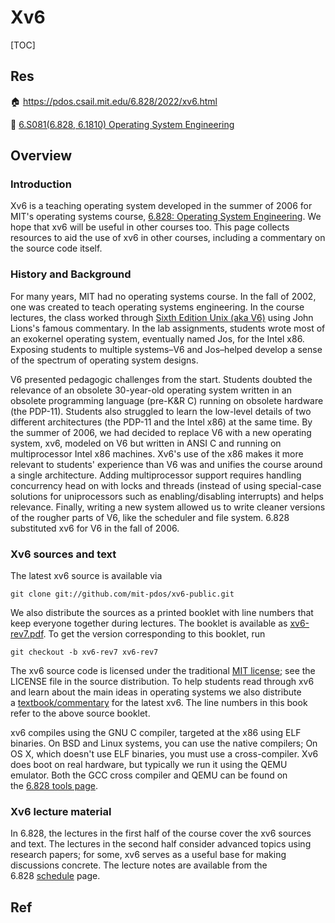 # Xv6

[TOC]



## Res
🏠 https://pdos.csail.mit.edu/6.828/2022/xv6.html

🏫 [6.S081(6.828, 6.1810) Operating System Engineering](../../../../../🏠%20Assets/Schools/MIT/6.S081(6.828,%206.1810)%20Operating%20System%20Engineering/6.S081(6.828,%206.1810)%20Operating%20System%20Engineering.md)



## Overview
### Introduction
Xv6 is a teaching operating system developed in the summer of 2006 for MIT's operating systems course, [6.828: Operating System Engineering](http://pdos.csail.mit.edu/6.828). We hope that xv6 will be useful in other courses too. This page collects resources to aid the use of xv6 in other courses, including a commentary on the source code itself.


### History and Background
For many years, MIT had no operating systems course. In the fall of 2002, one was created to teach operating systems engineering. In the course lectures, the class worked through [Sixth Edition Unix (aka V6)](https://pdos.csail.mit.edu/6.828/2012/xv6.html#v6) using John Lions's famous commentary. In the lab assignments, students wrote most of an exokernel operating system, eventually named Jos, for the Intel x86. Exposing students to multiple systems–V6 and Jos–helped develop a sense of the spectrum of operating system designs.

V6 presented pedagogic challenges from the start. Students doubted the relevance of an obsolete 30-year-old operating system written in an obsolete programming language (pre-K&R C) running on obsolete hardware (the PDP-11). Students also struggled to learn the low-level details of two different architectures (the PDP-11 and the Intel x86) at the same time. By the summer of 2006, we had decided to replace V6 with a new operating system, xv6, modeled on V6 but written in ANSI C and running on multiprocessor Intel x86 machines. Xv6's use of the x86 makes it more relevant to students' experience than V6 was and unifies the course around a single architecture. Adding multiprocessor support requires handling concurrency head on with locks and threads (instead of using special-case solutions for uniprocessors such as enabling/disabling interrupts) and helps relevance. Finally, writing a new system allowed us to write cleaner versions of the rougher parts of V6, like the scheduler and file system. 6.828 substituted xv6 for V6 in the fall of 2006. 


### Xv6 sources and text
The latest xv6 source is available via
``` shell
git clone git://github.com/mit-pdos/xv6-public.git
```

We also distribute the sources as a printed booklet with line numbers that keep everyone together during lectures. The booklet is available as [xv6-rev7.pdf](https://pdos.csail.mit.edu/6.828/2012/xv6/xv6-rev7.pdf). To get the version corresponding to this booklet, run
```shell
git checkout -b xv6-rev7 xv6-rev7
```

The xv6 source code is licensed under the traditional [MIT license](http://www.opensource.org/licenses/mit-license.php); see the LICENSE file in the source distribution. To help students read through xv6 and learn about the main ideas in operating systems we also distribute a [textbook/commentary](https://pdos.csail.mit.edu/6.828/2012/xv6/book-rev7.pdf) for the latest xv6. The line numbers in this book refer to the above source booklet.

xv6 compiles using the GNU C compiler, targeted at the x86 using ELF binaries. On BSD and Linux systems, you can use the native compilers; On OS X, which doesn't use ELF binaries, you must use a cross-compiler. Xv6 does boot on real hardware, but typically we run it using the QEMU emulator. Both the GCC cross compiler and QEMU can be found on the [6.828 tools page](https://pdos.csail.mit.edu/6.828/2012/tools.html).


### Xv6 lecture material
In 6.828, the lectures in the first half of the course cover the xv6 sources and text. The lectures in the second half consider advanced topics using research papers; for some, xv6 serves as a useful base for making discussions concrete. The lecture notes are available from the 6.828 [schedule](https://pdos.csail.mit.edu/6.828/schedule.html) page.



## Ref

